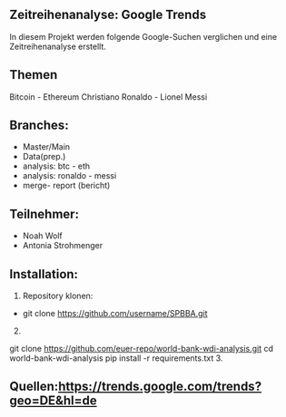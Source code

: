 ## Zeitreihenanalyse: Google Trends 

In diesem Projekt werden folgende Google-Suchen verglichen und eine Zeitreihenanalyse erstellt.

## Themen

Bitcoin - Ethereum
Christiano Ronaldo - Lionel Messi

## Branches:
- Master/Main
- Data(prep.)
- analysis: btc - eth
- analysis: ronaldo - messi
- merge- report (bericht)
  
## Teilnehmer:
- Noah Wolf
- Antonia Strohmenger
  
## Installation:
1. Repository klonen:
- git clone https://github.com/username/SPBBA.git
2. ```bash
git clone https://github.com/euer-repo/world-bank-wdi-analysis.git
cd world-bank-wdi-analysis
pip install -r requirements.txt
3.

## Quellen:https://trends.google.com/trends?geo=DE&hl=de
